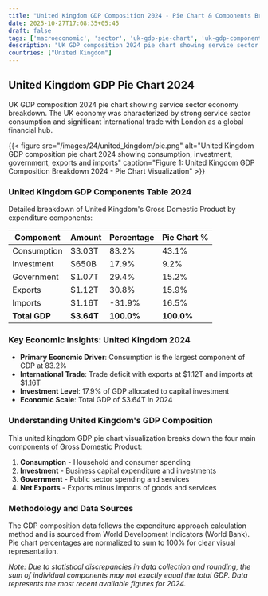 ```yaml
---
title: "United Kingdom GDP Composition 2024 - Pie Chart & Components Breakdown"
date: 2025-10-27T17:08:35+05:45
draft: false
tags: ['macroeconomic', 'sector', 'uk-gdp-pie-chart', 'uk-gdp-components', 'british-economy', 'gdp-pie-chart', 'economic-pie', 'gdp-breakdown', 'macroeconomic', 'sector-analysis', 'service-economy', 'financial-services']
description: "UK GDP composition 2024 pie chart showing service sector economy breakdown. The UK economy was characterized by strong service sector consumption and significant international trade with London as a global financial hub."
countries: ["United Kingdom"]
---
```


## United Kingdom GDP Pie Chart 2024

UK GDP composition 2024 pie chart showing service sector economy breakdown. The UK economy was characterized by strong service sector consumption and significant international trade with London as a global financial hub.

{{< figure src="/images/24/united_kingdom/pie.png" 
alt="United Kingdom GDP composition pie chart 2024 showing consumption, investment, government, exports and imports"
caption="Figure 1: United Kingdom GDP Composition Breakdown 2024 - Pie Chart Visualization" >}}

### United Kingdom GDP Components Table 2024

Detailed breakdown of United Kingdom's Gross Domestic Product by expenditure components:

| Component | Amount | Percentage | Pie Chart % |
|-----------|--------|------------|-------------|
| Consumption | $3.03T | 83.2% | 43.1% |
| Investment | $650B | 17.9% | 9.2% |
| Government | $1.07T | 29.4% | 15.2% |
| Exports | $1.12T | 30.8% | 15.9% |
| Imports | $1.16T | -31.9% | 16.5% |
| **Total GDP** | **$3.64T** | **100.0%** | **100.0%** |

### Key Economic Insights: United Kingdom 2024

- **Primary Economic Driver**: Consumption is the largest component of GDP at 83.2%
- **International Trade**: Trade deficit with exports at $1.12T and imports at $1.16T
- **Investment Level**: 17.9% of GDP allocated to capital investment
- **Economic Scale**: Total GDP of $3.64T in 2024

### Understanding United Kingdom's GDP Composition

This united kingdom GDP pie chart visualization breaks down the four main components of Gross Domestic Product:

1. **Consumption** - Household and consumer spending
2. **Investment** - Business capital expenditure and investments  
3. **Government** - Public sector spending and services
4. **Net Exports** - Exports minus imports of goods and services

### Methodology and Data Sources

The GDP composition data follows the expenditure approach calculation method and is sourced from World Development Indicators (World Bank). Pie chart percentages are normalized to sum to 100% for clear visual representation.

*Note: Due to statistical discrepancies in data collection and rounding, the sum of individual components may not exactly equal the total GDP. Data represents the most recent available figures for 2024.*